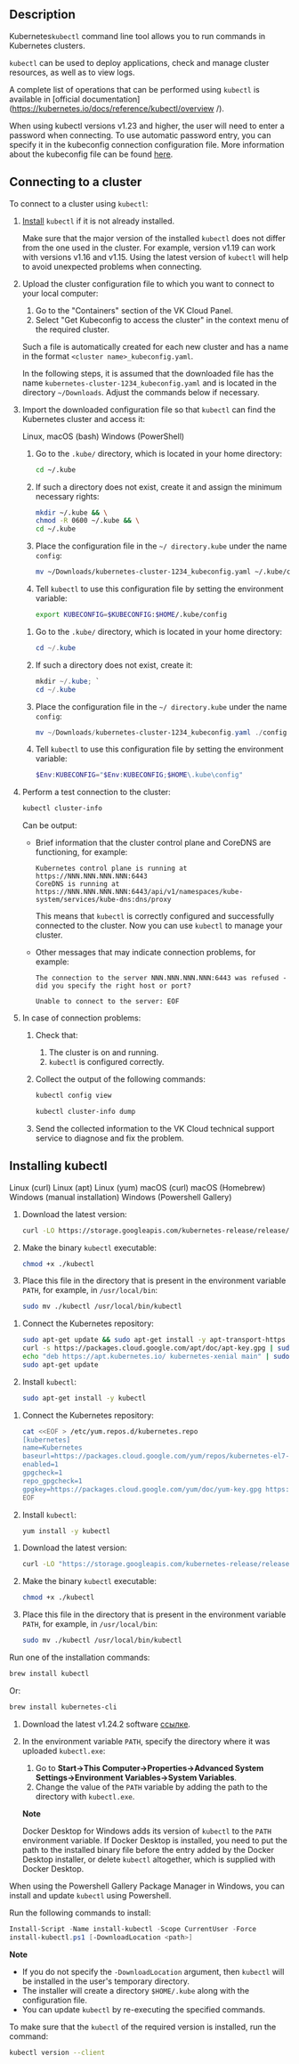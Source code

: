 ## Description

Kubernetes`kubectl` command line tool allows you to run commands in Kubernetes clusters.

`kubectl` can be used to deploy applications, check and manage cluster resources, as well as to view logs.

A complete list of operations that can be performed using `kubectl` is available in [official documentation] (https://kubernetes.io/docs/reference/kubectl/overview /).

<note>

When using kubectl versions v1.23 and higher, the user will need to enter a password when connecting. To use automatic password entry, you can specify it in the kubeconfig connection configuration file. More information about the kubeconfig file can be found [here](https://maps.mail.ru/docs/base/k8s/k8s-start/connect-k8s#import-konfiguracii).

</note>

## Connecting to a cluster <a id="connect"></a>

To connect to a cluster using `kubectl`:

1. [Install](#kubectl-install) `kubectl` if it is not already installed.

   <warn>

   Make sure that the major version of the installed `kubectl` does not differ from the one used in the cluster. For example, version v1.19 can work with versions v1.16 and v1.15. Using the latest version of `kubectl` will help to avoid unexpected problems when connecting.

   </warn>

1. Upload the cluster configuration file to which you want to connect to your local computer:

   1. Go to the "Containers" section of the VK Cloud Panel.
   1. Select "Get Kubeconfig to access the cluster" in the context menu of the required cluster.

   Such a file is automatically created for each new cluster and has a name in the format `<cluster name>_kubeconfig.yaml`.

   <info>

   In the following steps, it is assumed that the downloaded file has the name `kubernetes-cluster-1234_kubeconfig.yaml` and is located in the directory `~/Downloads`. Adjust the commands below if necessary.

   </info>

1. Import the downloaded configuration file so that `kubectl` can find the Kubernetes cluster and access it:

   <tabs>
   <tablist>
   <tab>Linux, macOS (bash)</tab>
   <tab>Windows (PowerShell)</tab>
   </tablist>
   <tabpanel>

   1. Go to the `.kube/` directory, which is located in your home directory:

      ```bash
      cd ~/.kube
      ```

   1. If such a directory does not exist, create it and assign the minimum necessary rights:

      ```bash
      mkdir ~/.kube && \
      chmod -R 0600 ~/.kube && \
      cd ~/.kube
      ```

   1. Place the configuration file in the `~/ directory.kube` under the name `config`:

      ```bash
      mv ~/Downloads/kubernetes-cluster-1234_kubeconfig.yaml ~/.kube/config
      ```

   1. Tell `kubectl` to use this configuration file by setting the environment variable:

      ```bash
      export KUBECONFIG=$KUBECONFIG:$HOME/.kube/config
      ```

   </tabpanel>
   <tabpanel>

   1. Go to the `.kube/` directory, which is located in your home directory:

      ```powershell
      cd ~/.kube
      ```

   1. If such a directory does not exist, create it:

      ```powershell
      mkdir ~/.kube; `
      cd ~/.kube
      ```

   1. Place the configuration file in the `~/ directory.kube` under the name `config`:

      ```powershell
      mv ~/Downloads/kubernetes-cluster-1234_kubeconfig.yaml ./config
      ```

   1. Tell `kubectl` to use this configuration file by setting the environment variable:

      ```powershell
      $Env:KUBECONFIG="$Env:KUBECONFIG;$HOME\.kube\config"
      ```

   </tabpanel>
   </tabs>

1. Perform a test connection to the cluster:

   ```bash
   kubectl cluster-info
   ```

   Can be output:

   - Brief information that the cluster control plane and CoreDNS are functioning, for example:

     ```text
     Kubernetes control plane is running at https://NNN.NNN.NNN.NNN:6443
     CoreDNS is running at https://NNN.NNN.NNN.NNN:6443/api/v1/namespaces/kube-system/services/kube-dns:dns/proxy

     ```

     This means that `kubectl` is correctly configured and successfully connected to the cluster.
     Now you can use `kubectl` to manage your cluster.

   - Other messages that may indicate connection problems, for example:

     ```text
     The connection to the server NNN.NNN.NNN.NNN:6443 was refused - did you specify the right host or port?
     ```

     ```text
     Unable to connect to the server: EOF
     ```

1. In case of connection problems:

   1. Check that:

      1. The cluster is on and running.
      1. `kubectl` is configured correctly.

   1. Collect the output of the following commands:

      ```bash
      kubectl config view
      ```

      ```bash
      kubectl cluster-info dump
      ```

   1. Send the collected information to the VK Cloud technical support service to diagnose and fix the problem.

## Installing kubectl <a id="kubectl-install"></a>

<tabs>
<tablist>
<tab>Linux (curl)</tab>
<tab>Linux (apt)</tab>
<tab>Linux (yum)</tab>
<tab>macOS (curl)</tab>
<tab>macOS (Homebrew)</tab>
<tab>Windows (manual installation)</tab>
<tab>Windows (Powershell Gallery)</tab>
</tablist>
<tabpanel>

1. Download the latest version:

   ```bash
   curl -LO https://storage.googleapis.com/kubernetes-release/release/\`curl -s https://storage.googleapis.com/kubernetes-release/release/stable.txt\`/bin/linux/amd64/kubectl
   ```

1. Make the binary `kubectl` executable:

   ```bash
   chmod +x ./kubectl
   ```

1. Place this file in the directory that is present in the environment variable `PATH`, for example, in `/usr/local/bin`:

   ```bash
   sudo mv ./kubectl /usr/local/bin/kubectl
   ```

</tabpanel>
<tabpanel>

1. Connect the Kubernetes repository:

   ```bash
   sudo apt-get update && sudo apt-get install -y apt-transport-https
   curl -s https://packages.cloud.google.com/apt/doc/apt-key.gpg | sudo apt-key add -
   echo "deb https://apt.kubernetes.io/ kubernetes-xenial main" | sudo tee -a /etc/apt/sources.list.d/kubernetes.list
   sudo apt-get update
   ```

1. Install `kubectl`:

   ```bash
   sudo apt-get install -y kubectl
   ```

</tabpanel>
<tabpanel>

1. Connect the Kubernetes repository:

   ```bash
   cat <<EOF > /etc/yum.repos.d/kubernetes.repo
   [kubernetes]
   name=Kubernetes
   baseurl=https://packages.cloud.google.com/yum/repos/kubernetes-el7-x86_64
   enabled=1
   gpgcheck=1
   repo_gpgcheck=1
   gpgkey=https://packages.cloud.google.com/yum/doc/yum-key.gpg https://packages.cloud.google.com/yum/doc/rpm-package-key.gpg
   EOF
   ```

1. Install `kubectl`:

   ```bash
   yum install -y kubectl
   ```

</tabpanel>
<tabpanel>

1. Download the latest version:

   ```bash
   curl -LO "https://storage.googleapis.com/kubernetes-release/release/$(curl -s https://storage.googleapis.com/kubernetes-release/release/stable.txt)/bin/darwin/amd64/kubectl"
   ```

1. Make the binary `kubectl` executable:

   ```bash
   chmod +x ./kubectl
   ```

1. Place this file in the directory that is present in the environment variable `PATH`, for example, in `/usr/local/bin`:

   ```bash
   sudo mv ./kubectl /usr/local/bin/kubectl
   ```

</tabpanel>
<tabpanel>

Run one of the installation commands:

```bash
brew install kubectl
```

Or:

```bash
brew install kubernetes-cli
```

</tabpanel>
<tabpanel>

1. Download the latest v1.24.2 software [ссылке](https://storage.googleapis.com/kubernetes-release/release/v1.24.2/bin/windows/amd64/kubectl.exe).

1. In the environment variable `PATH`, specify the directory where it was uploaded `kubectl.exe`:

   1. Go to **Start->This Computer->Properties->Advanced System Settings->Environment Variables->System Variables**.
   1. Change the value of the `PATH` variable by adding the path to the directory with `kubectl.exe`.

   <info>

   **Note**

   Docker Desktop for Windows adds its version of `kubectl` to the `PATH` environment variable. If Docker Desktop is installed, you need to put the path to the installed binary file before the entry added by the Docker Desktop installer, or delete `kubectl` altogether, which is supplied with Docker Desktop.

   </info>

</tabpanel>
<tabpanel>

When using the Powershell Gallery Package Manager in Windows, you can install and update `kubectl` using Powershell.

Run the following commands to install:

```powershell
Install-Script -Name install-kubectl -Scope CurrentUser -Force
install-kubectl.ps1 [-DownloadLocation <path>]
```

<info>

**Note**

- If you do not specify the `-DownloadLocation` argument, then `kubectl` will be installed in the user's temporary directory.
- The installer will create a directory `$HOME/.kube` along with the configuration file.
- You can update `kubectl` by re-executing the specified commands.

</info>

</tabpanel>
</tabs>

To make sure that the `kubectl` of the required version is installed, run the command:

```bash
kubectl version --client
```
